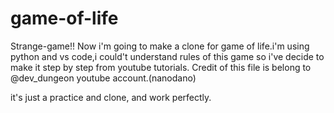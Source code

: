 # game-of-life
Strange-game!!
Now i'm going to make a clone for  game of life.i'm using python and vs code,i could't understand rules of this game so i've decide to make it step by step from youtube tutorials.
Credit of this file is belong to @dev_dungeon youtube account.(nanodano)

it's just a practice and clone, and work perfectly.
